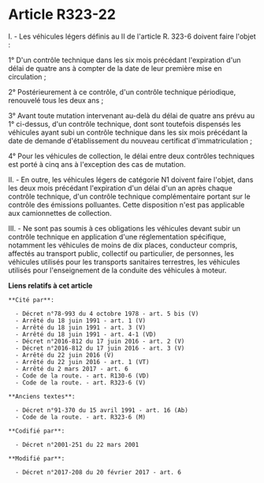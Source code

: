 # Article R323-22

I. - Les véhicules légers définis au II de l'article R. 323-6 doivent faire l'objet : 

1° D'un contrôle technique dans les six mois précédant l'expiration d'un délai de quatre ans à compter de la date de leur
première mise en circulation ; 

2° Postérieurement à ce contrôle, d'un contrôle technique périodique, renouvelé tous les deux ans ; 

3° Avant toute mutation intervenant au-delà du délai de quatre ans prévu au 1° ci-dessus, d'un contrôle technique, dont sont
toutefois dispensés les véhicules ayant subi un contrôle technique dans les six mois précédant la date de demande
d'établissement du nouveau certificat d'immatriculation ; 

4° Pour les véhicules de collection, le délai entre deux contrôles techniques est porté à cinq ans à l'exception des cas de
mutation. 

II. - En outre, les véhicules légers de catégorie N1 doivent faire l'objet, dans les deux mois précédant l'expiration d'un
délai d'un an après chaque contrôle technique, d'un contrôle technique complémentaire portant sur le contrôle des émissions
polluantes. Cette disposition n'est pas applicable aux camionnettes de collection. 

III. - Ne sont pas soumis à ces obligations les véhicules devant subir un contrôle technique en application d'une
réglementation spécifique, notamment les véhicules de moins de dix places, conducteur compris, affectés au transport public,
collectif ou particulier, de personnes, les véhicules utilisés pour les transports sanitaires terrestres, les véhicules
utilisés pour l'enseignement de la conduite des véhicules à moteur.

**Liens relatifs à cet article**

	**Cité par**:

	  - Décret n°78-993 du 4 octobre 1978 - art. 5 bis (V)
	  - Arrêté du 18 juin 1991 - art. 1 (V)
	  - Arrêté du 18 juin 1991 - art. 3 (V)
	  - Arrêté du 18 juin 1991 - art. 4-1 (VD)
	  - Décret n°2016-812 du 17 juin 2016 - art. 2 (V)
	  - Décret n°2016-812 du 17 juin 2016 - art. 3 (V)
	  - Arrêté du 22 juin 2016 (V)
	  - Arrêté du 22 juin 2016 - art. 1 (VT)
	  - Arrêté du 2 mars 2017 - art. 6
	  - Code de la route. - art. R130-6 (VD)
	  - Code de la route. - art. R323-6 (V)

	**Anciens textes**:

	  - Décret n°91-370 du 15 avril 1991 - art. 16 (Ab)
	  - Code de la route. - art. R323-6 (M)

	**Codifié par**:

	  - Décret n°2001-251 du 22 mars 2001

	**Modifié par**:

	  - Décret n°2017-208 du 20 février 2017 - art. 6
